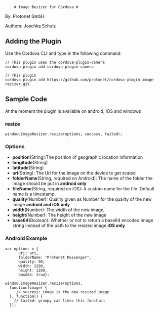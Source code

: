         # Image Resizer for Cordova #
By: Protonet GmbH

Authors: Joschka Schulz

## Adding the Plugin ##

Use the Cordova CLI and type in the following command:

```
// This plugin uses the cordova-plugin-camera
cordova plugin add cordova-plugin-camera

// This plugin
cordova plugin add https://github.com/protonet/cordova-plugin-image-resizer.git
```

## Sample Code

At the moment the plugin is available on android, iOS and windows

### resize

    window.ImageResizer.resize(options, success, failed);
    
### Options
  - **position**(String):The position of geographic location information
  - **longitude**(String)
  - **latitude**(String)
  - **uri**(String): The Uri for the image on the device to get scaled
  - **folderName**(String, required on Android): The name of the folder the image should be put in **android only**
  - **fileName**(String, required on iOS): A custom name for the file. Default name is a timestamp.
  - **quality**(Number): Quality given as Number for the quality of the new image **android and iOS only**
  - **width**(Number): The width of the new image,
  - **height**(Number): The height of the new image
  - **base64**(Boolean): Whether or not to return a base64 encoded image string instead of the path to the resized image **iOS only**

### Android Example
    var options = {
          uri: uri,
          folderName: "Protonet Messenger",
          quality: 90,
          width: 1280,
          height: 1280,
          base64: true};

    window.ImageResizer.resize(options,
      function(image) {
         // success: image is the new resized image
      }, function() {
        // failed: grumpy cat likes this function
      });
